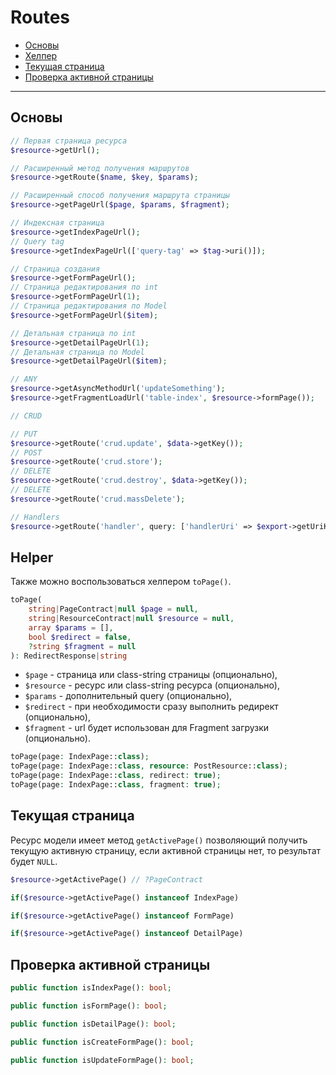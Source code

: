 # Routes

- [Основы](#basics)
- [Хелпер](#helper)
- [Текущая страница](#current-page)
- [Проверка активной страницы](#is-page)

---

<a name="basics"></a>
## Основы

```php
// Первая страница ресурса
$resource->getUrl();

// Расширенный метод получения маршрутов
$resource->getRoute($name, $key, $params);

// Расширенный способ получения маршрута страницы
$resource->getPageUrl($page, $params, $fragment);

// Индексная страница
$resource->getIndexPageUrl();
// Query tag
$resource->getIndexPageUrl(['query-tag' => $tag->uri()]);

// Страница создания
$resource->getFormPageUrl();
// Страница редактирования по int
$resource->getFormPageUrl(1);
// Страница редактирования по Model
$resource->getFormPageUrl($item);

// Детальная страница по int
$resource->getDetailPageUrl(1);
// Детальная страница по Model
$resource->getDetailPageUrl($item);

// ANY
$resource->getAsyncMethodUrl('updateSomething');
$resource->getFragmentLoadUrl('table-index', $resource->formPage());

// CRUD

// PUT
$resource->getRoute('crud.update', $data->getKey());
// POST
$resource->getRoute('crud.store');
// DELETE
$resource->getRoute('crud.destroy', $data->getKey());
// DELETE
$resource->getRoute('crud.massDelete');

// Handlers
$resource->getRoute('handler', query: ['handlerUri' => $export->getUriKey()]);
```

<a name="helper"></a>
## Helper
Также можно воспользоваться хелпером `toPage()`.

```php
toPage(
    string|PageContract|null $page = null,
    string|ResourceContract|null $resource = null,
    array $params = [],
    bool $redirect = false,
    ?string $fragment = null
): RedirectResponse|string
```

- `$page` - страница или class-string страницы (опционально),
- `$resource` - ресурс или class-string ресурса (опционально),
- `$params` - дополнительный query (опционально),
- `$redirect` - при необходимости сразу выполнить редирект (опционально),
- `$fragment` - url будет использован для Fragment загрузки (опционально).

```php
toPage(page: IndexPage::class);
toPage(page: IndexPage::class, resource: PostResource::class);
toPage(page: IndexPage::class, redirect: true);
toPage(page: IndexPage::class, fragment: true);
```

<a name="current-page"></a>
## Текущая страница

Ресурс модели имеет метод `getActivePage()` позволяющий получить текущую активную страницу, если активной страницы нет, то результат будет `NULL`.

```php
$resource->getActivePage() // ?PageContract

if($resource->getActivePage() instanceof IndexPage)

if($resource->getActivePage() instanceof FormPage)

if($resource->getActivePage() instanceof DetailPage)
```

<a name="is-page"></a>
## Проверка активной страницы

```php
public function isIndexPage(): bool;

public function isFormPage(): bool;

public function isDetailPage(): bool;

public function isCreateFormPage(): bool;

public function isUpdateFormPage(): bool;
```
